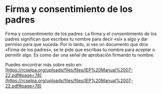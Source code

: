 # Firma y consentimiento de los padres
Firma y consentimiento de los padres: La firma y el consentimiento de los padres significan que escribes tu nombre para decir «sí» a algo y dar permiso para que suceda. Por lo tanto, si ves un documento que dice «Firma de los padres», se te pide que escribas tu nombre para aceptar o permitir algo. Es como dar una señal de aprobación firmando tu nombre.

Puedes encontrar más sobre esto en: [https://rcselpa.org/uploads/files/files/IEP%20Manual%2007-22.pdf#page=78](https://rcselpa.org/uploads/files/files/IEP%20Manual%2007-22.pdf#page=78)
